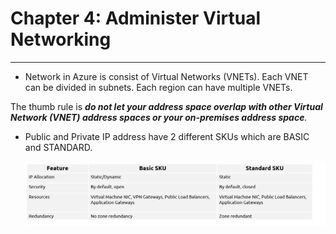 # Chapter 4: Administer Virtual Networking

---

- Network in Azure is consist of Virtual Networks (VNETs). Each VNET can be divided in subnets. Each region can have multiple VNETs.

The thumb rule is ***do not let your address space overlap with other Virtual Network (VNET) address spaces or your on-premises address space**.*

- Public and Private IP address have 2 different SKUs which are BASIC and STANDARD.
  
  ![ipaddress](ipaddress.png)
